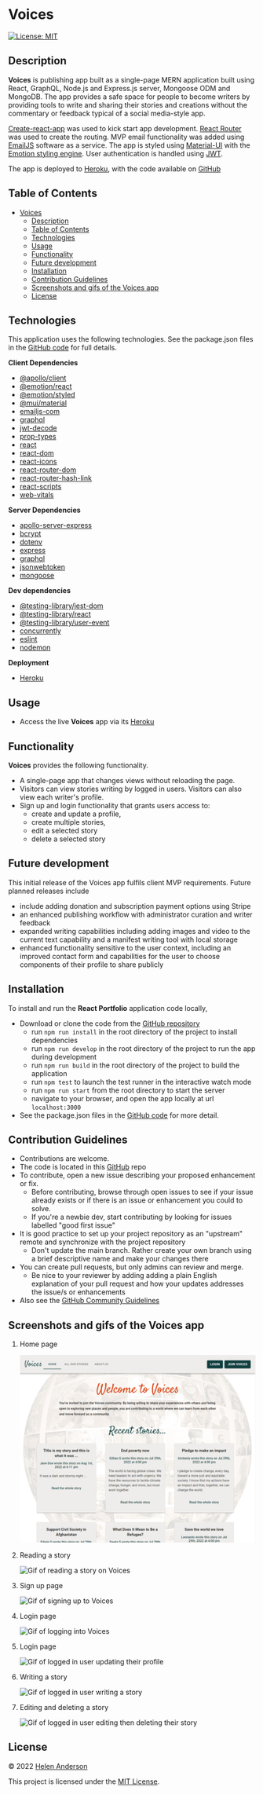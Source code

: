 # Voices
[![License: MIT](https://img.shields.io/badge/License-MIT-yellow.svg)](https://opensource.org/licenses/MIT)

## Description

**Voices** is publishing app built as a single-page MERN application built using React, GraphQL, Node.js and Express.js server, Mongoose ODM and MongoDB. The app provides a safe space for people to become writers by providing tools to write and sharing their stories and creations without the commentary or feedback typical of a social media-style app. 

[Create-react-app](https://github.com/facebook/create-react-app) was used to kick start app development. [React Router](https://www.npmjs.com/package/react-router-dom) was used to create the routing. MVP email functionality was added using [EmailJS](https://www.emailjs.com/) software as a service. The app is styled using [Material-UI](https://mui.com/) with the [Emotion styling engine](https://emotion.sh/docs/introduction). User authentication is handled using [JWT](https://jwt.io/).

The app is deployed to [Heroku](TODO), with the code available on [GitHub](https://github.com/grace-anderson/voices)


## Table of Contents

- [Voices](#voices)
  - [Description](#description)
  - [Table of Contents](#table-of-contents)
  - [Technologies](#technologies)
  - [Usage](#usage)
  - [Functionality](#functionality)
  - [Future development](#future-development)
  - [Installation](#installation)
  - [Contribution Guidelines](#contribution-guidelines)
  - [Screenshots and gifs of the Voices app](#screenshots-and-gifs-of-the-voices-app)
  - [License](#license)


## Technologies

This application uses the following technologies. See the package.json files in the [GitHub code](https://github.com/grace-anderson/voices) for full details.

**Client Dependencies**
* [@apollo/client](https://www.npmjs.com/package/@apollo/client)
* [@emotion/react](https://www.npmjs.com/package/@emotion/react)
* [@emotion/styled](https://www.npmjs.com/package/@emotion/styled)
* [@mui/material](https://www.npmjs.com/package/@mui/material)
* [emailjs-com](https://www.npmjs.com/package/@emailjs/browser)
* [graphql](https://www.npmjs.com/package/graphql)
* [jwt-decode](https://www.npmjs.com/package/jwt-decode)
* [prop-types](https://www.npmjs.com/package/prop-types)
* [react](https://www.npmjs.com/package/react)
* [react-dom](https://www.npmjs.com/package/react-dom)
* [react-icons](https://www.npmjs.com/package/react-icons)
* [react-router-dom](https://www.npmjs.com/package/react-router-dom)
* [react-router-hash-link](https://www.npmjs.com/package/react-router-hash-link)
* [react-scripts](https://www.npmjs.com/package/react-scripts)
* [web-vitals](https://www.npmjs.com/package/web-vitals)

**Server Dependencies**
* [apollo-server-express](https://www.npmjs.com/package/apollo-server-express)
* [bcrypt](https://www.npmjs.com/package/bcrypt)
* [dotenv](https://www.npmjs.com/package/dotenv)
* [express](https://www.npmjs.com/package/express)
* [graphql](https://www.npmjs.com/package/graphql)
* [jsonwebtoken](https://www.npmjs.com/package/jsonwebtoken)
* [mongoose](https://www.npmjs.com/package/mongoose)

**Dev dependencies**
* [@testing-library/jest-dom](https://www.npmjs.com/package/@testing-library/jest-dom)
* [@testing-library/react](https://www.npmjs.com/package/@testing-library/react)
* [@testing-library/user-event](https://www.npmjs.com/package/@testing-library/user-event)
* [concurrently](https://www.npmjs.com/package/concurrently)
* [eslint](https://www.npmjs.com/package/eslint)
* [nodemon](https://www.npmjs.com/package/nodemon)

**Deployment**
* [Heroku](https://www.heroku.com/)

## Usage

* Access the live **Voices** app via its [Heroku](TODO)

## Functionality

**Voices** provides the following functionality.
* A single-page app that changes views without reloading the page.
* Visitors can view stories writing by logged in users. Visitors can also view each writer's profile.
* Sign up and login functionality that grants users access to:
  * create and update a profile,
  * create multiple stories,
  * edit a selected story
  * delete a selected story

## Future development

This initial release of the Voices app fulfils client MVP requirements. Future planned releases include
* include adding donation and subscription payment options using Stripe
* an enhanced publishing workflow with administrator curation and writer feedback
* expanded writing capabilities including adding images and video to the current text capability and a manifest writing tool with local storage
* enhanced functionality sensitive to the user context, including an improved contact form and capabilities for the user to choose components of their profile to share publicly 

## Installation

To install and run the **React Portfolio** application code locally,
* Download or clone the code from the [GitHub repository](https://github.com/grace-anderson/react-portfolio)
  * run ``npm run install`` in the root directory of the project to install dependencies
  * run ``npm run develop`` in the root directory of the project to run the app during development
  * run ``npm run build`` in the root directory of the project to build the application
  * run ``npm test`` to launch the test runner in the interactive watch mode
  * run ``npm run start`` from the root directory to start the server
  * navigate to your browser, and open the app locally at url ``localhost:3000``
* See the package.json files in the [GitHub code](https://github.com/grace-anderson/voices) for more detail.

## Contribution Guidelines

* Contributions are welcome.
* The code is located in this [GitHub](https://github.com/grace-anderson/react-portfolio) repo
* To contribute, open a new issue describing your proposed enhancement or fix.
  * Before contributing, browse through open issues to see if your issue already exists or if there is an issue or enhancement you could to solve. 
  * If you're a newbie dev, start contributing by looking for issues labelled "good first issue"
* It is good practice to set up your project repository as an "upstream" remote and synchronize with the project repository
  * Don't update the main branch. Rather create your own branch using a brief descriptive name and make your changes there
* You can create pull requests, but only admins can review and merge.
  * Be nice to your reviewer by adding adding a plain English explanation of your pull request and how your updates addresses the issue/s or enhancements  
* Also see the [GitHub Community Guidelines](https://docs.github.com/en/site-policy/github-terms/github-community-guidelines)

## Screenshots and gifs of the Voices app

1. Home page
   
   ![Screenshot of Voices homepage](/client/src/components/utils/img/home.png)

2. Reading a story
   
   ![Gif of reading a story on Voices](/client/src/components/utils/img/read-story.gif)

3. Sign up page

    ![Gif of signing up to Voices](/client/src/components/utils/img/signup.gif)

4. Login page

    ![Gif of logging into Voices](/client/src/components/utils/img/login.gif)

5. Login page

    ![Gif of logged in user updating their profile](/client/src/components/utils/img/create-profile.gif)

6. Writing a story

    ![Gif of logged in user writing a story](/client/src/components/utils/img/write-a-story.gif)

7. Editing and deleting a story

    ![Gif of logged in user editing then deleting their story](/client/src/components/utils/img/edit-delete-story.gif)

## License

© 2022 [Helen Anderson](https://github.com/grace-anderson) 

This project is licensed under the [MIT License](https://opensource.org/licenses/MIT).

